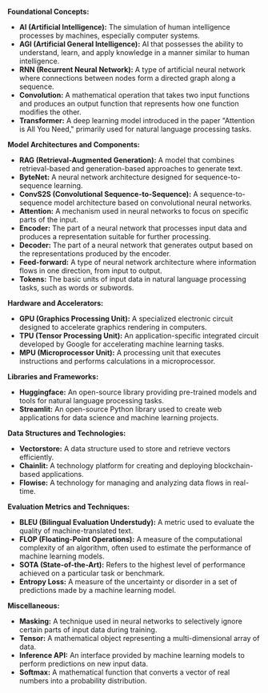 **Foundational Concepts:**
- **AI (Artificial Intelligence):** The simulation of human intelligence processes by machines, especially computer systems.
- **AGI (Artificial General Intelligence):** AI that possesses the ability to understand, learn, and apply knowledge in a manner similar to human intelligence.
- **RNN (Recurrent Neural Network):** A type of artificial neural network where connections between nodes form a directed graph along a sequence.
- **Convolution:** A mathematical operation that takes two input functions and produces an output function that represents how one function modifies the other.
- **Transformer:** A deep learning model introduced in the paper "Attention is All You Need," primarily used for natural language processing tasks.

**Model Architectures and Components:**
- **RAG (Retrieval-Augmented Generation):** A model that combines retrieval-based and generation-based approaches to generate text.
- **ByteNet:** A neural network architecture designed for sequence-to-sequence learning.
- **ConvS2S (Convolutional Sequence-to-Sequence):** A sequence-to-sequence model architecture based on convolutional neural networks.
- **Attention:** A mechanism used in neural networks to focus on specific parts of the input.
- **Encoder:** The part of a neural network that processes input data and produces a representation suitable for further processing.
- **Decoder:** The part of a neural network that generates output based on the representations produced by the encoder.
- **Feed-forward:** A type of neural network architecture where information flows in one direction, from input to output.
- **Tokens:** The basic units of input data in natural language processing tasks, such as words or subwords.

**Hardware and Accelerators:**
- **GPU (Graphics Processing Unit):** A specialized electronic circuit designed to accelerate graphics rendering in computers.
- **TPU (Tensor Processing Unit):** An application-specific integrated circuit developed by Google for accelerating machine learning tasks.
- **MPU (Microprocessor Unit):** A processing unit that executes instructions and performs calculations in a microprocessor.

**Libraries and Frameworks:**
- **Huggingface:** An open-source library providing pre-trained models and tools for natural language processing tasks.
- **Streamlit:** An open-source Python library used to create web applications for data science and machine learning projects.

**Data Structures and Technologies:**
- **Vectorstore:** A data structure used to store and retrieve vectors efficiently.
- **Chainlit:** A technology platform for creating and deploying blockchain-based applications.
- **Flowise:** A technology for managing and analyzing data flows in real-time.

**Evaluation Metrics and Techniques:**
- **BLEU (Bilingual Evaluation Understudy):** A metric used to evaluate the quality of machine-translated text.
- **FLOP (Floating-Point Operations):** A measure of the computational complexity of an algorithm, often used to estimate the performance of machine learning models.
- **SOTA (State-of-the-Art):** Refers to the highest level of performance achieved on a particular task or benchmark.
- **Entropy Loss:** A measure of the uncertainty or disorder in a set of predictions made by a machine learning model.

**Miscellaneous:**
- **Masking:** A technique used in neural networks to selectively ignore certain parts of input data during training.
- **Tensor:** A mathematical object representing a multi-dimensional array of data.
- **Inference API:** An interface provided by machine learning models to perform predictions on new input data.
- **Softmax:** A mathematical function that converts a vector of real numbers into a probability distribution.
